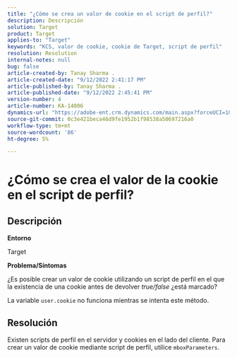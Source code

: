 ```yaml
---
title: "¿Cómo se crea un valor de cookie en el script de perfil?"
description: Descripción
solution: Target
product: Target
applies-to: "Target"
keywords: "KCS, valor de cookie, cookie de Target, script de perfil"
resolution: Resolution
internal-notes: null
bug: false
article-created-by: Tanay Sharma .
article-created-date: "9/12/2022 2:41:17 PM"
article-published-by: Tanay Sharma .
article-published-date: "9/12/2022 2:45:41 PM"
version-number: 4
article-number: KA-14006
dynamics-url: "https://adobe-ent.crm.dynamics.com/main.aspx?forceUCI=1&pagetype=entityrecord&etn=knowledgearticle&id=6c943bef-a832-ed11-9db1-002248086735"
source-git-commit: 0c3e421beca46d9fe1952b1f98538a50697216a0
workflow-type: tm+mt
source-wordcount: '86'
ht-degree: 5%

---
```


# ¿Cómo se crea el valor de la cookie en el script de perfil?

## Descripción


<b>Entorno</b>

Target



<b>Problema/Síntomas</b>

¿Es posible crear un valor de cookie utilizando un script de perfil en el que la existencia de una cookie antes de devolver *true/false* ¿está marcado?

La variable `user.cookie` no funciona mientras se intenta este método.


## Resolución


Existen scripts de perfil en el servidor y cookies en el lado del cliente. Para crear un valor de cookie mediante script de perfil, utilice `mboxParameters`.

